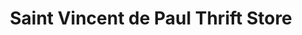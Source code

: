 ---
title: "Saint Vincent de Paul Thrift Store"
url: /milwaukee/saint-vincent-de-paul-thrift-store/
shop: Gebrauchtwaren
---